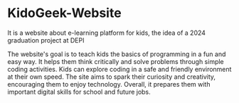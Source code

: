 # KidoGeek-Website
It is a website about e-learning platform for kids, the idea of a 2024 graduation project at DEPI

The website's goal is to teach kids the basics of programming in a fun and easy way. It helps them think critically and solve problems through simple coding activities. Kids can explore coding in a safe and friendly environment at their own speed. The site aims to spark their curiosity and creativity, encouraging them to enjoy technology. Overall, it prepares them with important digital skills for school and future jobs.
